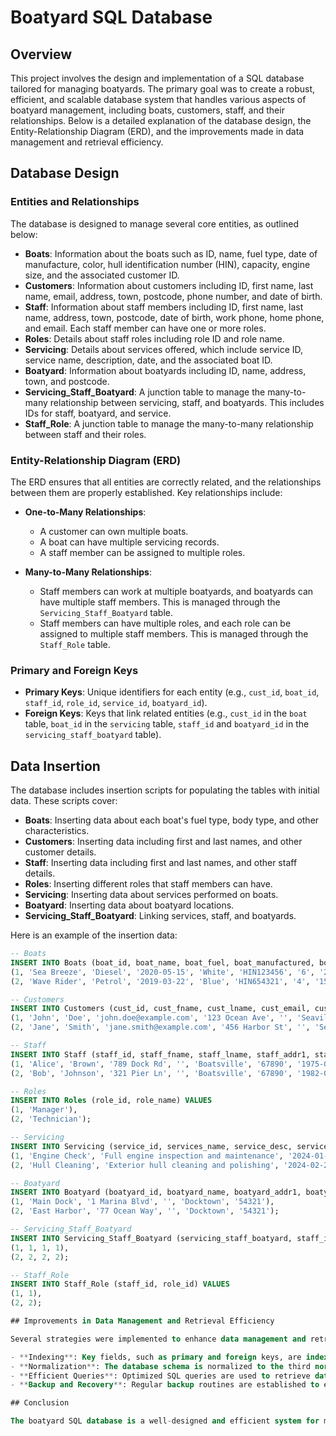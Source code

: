 # Boatyard SQL Database

## Overview

This project involves the design and implementation of a SQL database tailored for managing boatyards. The primary goal was to create a robust, efficient, and scalable database system that handles various aspects of boatyard management, including boats, customers, staff, and their relationships. Below is a detailed explanation of the database design, the Entity-Relationship Diagram (ERD), and the improvements made in data management and retrieval efficiency.

## Database Design

### Entities and Relationships

The database is designed to manage several core entities, as outlined below:

- **Boats**: Information about the boats such as ID, name, fuel type, date of manufacture, color, hull identification number (HIN), capacity, engine size, and the associated customer ID.
- **Customers**: Information about customers including ID, first name, last name, email, address, town, postcode, phone number, and date of birth.
- **Staff**: Information about staff members including ID, first name, last name, address, town, postcode, date of birth, work phone, home phone, and email. Each staff member can have one or more roles.
- **Roles**: Details about staff roles including role ID and role name.
- **Servicing**: Details about services offered, which include service ID, service name, description, date, and the associated boat ID.
- **Boatyard**: Information about boatyards including ID, name, address, town, and postcode.
- **Servicing_Staff_Boatyard**: A junction table to manage the many-to-many relationship between servicing, staff, and boatyards. This includes IDs for staff, boatyard, and service.
- **Staff_Role**: A junction table to manage the many-to-many relationship between staff and their roles.

### Entity-Relationship Diagram (ERD)

The ERD ensures that all entities are correctly related, and the relationships between them are properly established. Key relationships include:

- **One-to-Many Relationships**:
  - A customer can own multiple boats.
  - A boat can have multiple servicing records.
  - A staff member can be assigned to multiple roles.

- **Many-to-Many Relationships**:
  - Staff members can work at multiple boatyards, and boatyards can have multiple staff members. This is managed through the `Servicing_Staff_Boatyard` table.
  - Staff members can have multiple roles, and each role can be assigned to multiple staff members. This is managed through the `Staff_Role` table.

### Primary and Foreign Keys

- **Primary Keys**: Unique identifiers for each entity (e.g., `cust_id`, `boat_id`, `staff_id`, `role_id`, `service_id`, `boatyard_id`).
- **Foreign Keys**: Keys that link related entities (e.g., `cust_id` in the `boat` table, `boat_id` in the `servicing` table, `staff_id` and `boatyard_id` in the `servicing_staff_boatyard` table).

## Data Insertion

The database includes insertion scripts for populating the tables with initial data. These scripts cover:

- **Boats**: Inserting data about each boat's fuel type, body type, and other characteristics.
- **Customers**: Inserting data including first and last names, and other customer details.
- **Staff**: Inserting data including first and last names, and other staff details.
- **Roles**: Inserting different roles that staff members can have.
- **Servicing**: Inserting data about services performed on boats.
- **Boatyard**: Inserting data about boatyard locations.
- **Servicing_Staff_Boatyard**: Linking services, staff, and boatyards.

Here is an example of the insertion data:

```sql
-- Boats
INSERT INTO Boats (boat_id, boat_name, boat_fuel, boat_manufactured, boat_colour, boat_hin, capacity, engine_size, cust_id) VALUES
(1, 'Sea Breeze', 'Diesel', '2020-05-15', 'White', 'HIN123456', '6', '200', 1),
(2, 'Wave Rider', 'Petrol', '2019-03-22', 'Blue', 'HIN654321', '4', '150', 2);

-- Customers
INSERT INTO Customers (cust_id, cust_fname, cust_lname, cust_email, cust_addr1, cust_addr2, cust_town, cust_postcode, cust_phone, cust_dob) VALUES
(1, 'John', 'Doe', 'john.doe@example.com', '123 Ocean Ave', '', 'Seaville', '12345', '555-1234', '1980-01-01'),
(2, 'Jane', 'Smith', 'jane.smith@example.com', '456 Harbor St', '', 'Seaville', '12345', '555-5678', '1985-02-02');

-- Staff
INSERT INTO Staff (staff_id, staff_fname, staff_lname, staff_addr1, staff_addr2, staff_town, staff_postcode, staff_dob, staff_workphone, staff_homephone, staff_email) VALUES
(1, 'Alice', 'Brown', '789 Dock Rd', '', 'Boatsville', '67890', '1975-03-03', '555-9876', '555-6789', 'alice.brown@solentboats.com'),
(2, 'Bob', 'Johnson', '321 Pier Ln', '', 'Boatsville', '67890', '1982-04-04', '555-4321', '555-8765', 'bob.johnson@solentboats.com');

-- Roles
INSERT INTO Roles (role_id, role_name) VALUES
(1, 'Manager'),
(2, 'Technician');

-- Servicing
INSERT INTO Servicing (service_id, services_name, service_desc, service_date, boat_id) VALUES
(1, 'Engine Check', 'Full engine inspection and maintenance', '2024-01-15', 1),
(2, 'Hull Cleaning', 'Exterior hull cleaning and polishing', '2024-02-20', 2);

-- Boatyard
INSERT INTO Boatyard (boatyard_id, boatyard_name, boatyard_addr1, boatyard_addr2, boatyard_town, boatyard_postcode) VALUES
(1, 'Main Dock', '1 Marina Blvd', '', 'Docktown', '54321'),
(2, 'East Harbor', '77 Ocean Way', '', 'Docktown', '54321');

-- Servicing_Staff_Boatyard
INSERT INTO Servicing_Staff_Boatyard (servicing_staff_boatyard, staff_id, boatyard_id, service_id) VALUES
(1, 1, 1, 1),
(2, 2, 2, 2);

-- Staff_Role
INSERT INTO Staff_Role (staff_id, role_id) VALUES
(1, 1),
(2, 2);

## Improvements in Data Management and Retrieval Efficiency

Several strategies were implemented to enhance data management and retrieval efficiency:

- **Indexing**: Key fields, such as primary and foreign keys, are indexed to speed up search queries and joins.
- **Normalization**: The database schema is normalized to the third normal form (3NF) to eliminate redundancy and ensure data integrity.
- **Efficient Queries**: Optimized SQL queries are used to retrieve data quickly and efficiently. This includes using JOIN operations to combine data from multiple tables without compromising performance.
- **Backup and Recovery**: Regular backup routines are established to ensure data is not lost and can be recovered in case of any failures.

## Conclusion

The boatyard SQL database is a well-designed and efficient system for managing boatyard operations. With a clear ERD, proper table relationships, and optimized data management strategies, the database ensures reliable and quick access to data, supporting the smooth operation of boatyard activities.
